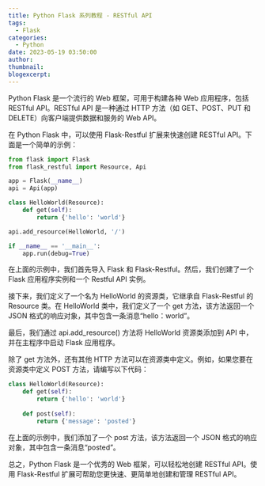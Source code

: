 ```yaml
---
title: Python Flask 系列教程 - RESTful API
tags:
  - Flask
categories:
  - Python
date: 2023-05-19 03:50:00
author:
thumbnail:
blogexcerpt:
---
```

Python Flask 是一个流行的 Web 框架，可用于构建各种 Web 应用程序，包括 RESTful API。RESTful API 是一种通过 HTTP 方法（如 GET、POST、PUT 和 DELETE）向客户端提供数据和服务的 Web API。

在 Python Flask 中，可以使用 Flask-Restful 扩展来快速创建 RESTful API。下面是一个简单的示例：

```python
from flask import Flask
from flask_restful import Resource, Api

app = Flask(__name__)
api = Api(app)

class HelloWorld(Resource):
    def get(self):
        return {'hello': 'world'}

api.add_resource(HelloWorld, '/')

if __name__ == '__main__':
    app.run(debug=True)
```

在上面的示例中，我们首先导入 Flask 和 Flask-Restful。然后，我们创建了一个 Flask 应用程序实例和一个 Restful API 实例。

接下来，我们定义了一个名为 HelloWorld 的资源类，它继承自 Flask-Restful 的 Resource 类。在 HelloWorld 类中，我们定义了一个 get 方法，该方法返回一个 JSON 格式的响应对象，其中包含一条消息“hello：world”。

最后，我们通过 api.add_resource() 方法将 HelloWorld 资源类添加到 API 中，并在主程序中启动 Flask 应用程序。

除了 get 方法外，还有其他 HTTP 方法可以在资源类中定义。例如，如果您要在资源类中定义 POST 方法，请编写以下代码：

```python
class HelloWorld(Resource):
    def get(self):
        return {'hello': 'world'}
    
    def post(self):
        return {'message': 'posted'}
```

在上面的示例中，我们添加了一个 post 方法，该方法返回一个 JSON 格式的响应对象，其中包含一条消息“posted”。

总之，Python Flask 是一个优秀的 Web 框架，可以轻松地创建 RESTful API。使用 Flask-Restful 扩展可帮助您更快速、更简单地创建和管理 RESTful API。
